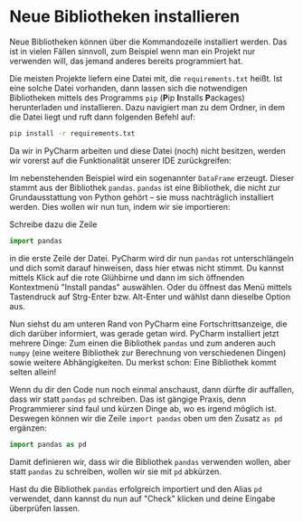 # Neue Bibliotheken installieren

Neue Bibliotheken können über die Kommandozeile installiert werden.
Das ist in vielen Fällen sinnvoll, zum Beispiel wenn man ein Projekt nur verwenden will, das jemand anderes bereits
programmiert hat.

Die meisten Projekte liefern eine Datei mit, die `requirements.txt` heißt.
Ist eine solche Datei vorhanden, dann lassen sich die notwendigen Bibliotheken mittels des Programms `pip`
(**P**ip **I**nstalls **P**ackages) herunterladen und installieren.
Dazu navigiert man zu dem Ordner, in dem die Datei liegt und ruft dann folgenden Befehl auf:

```bash
pip install -r requirements.txt 
```

Da wir in PyCharm arbeiten und diese Datei (noch) nicht besitzen, werden wir vorerst auf die Funktionalität unserer IDE
zurückgreifen:

Im nebenstehenden Beispiel wird ein sogenannter `DataFrame` erzeugt.
Dieser stammt aus der Bibliothek `pandas`.
`pandas` ist eine Bibliothek, die nicht zur Grundausstattung von Python gehört – sie muss nachträglich installiert 
werden.
Dies wollen wir nun tun, indem wir sie importieren:

Schreibe dazu die Zeile

```python
import pandas
```

in die erste Zeile der Datei.
PyCharm wird dir nun `pandas` rot unterschlängeln und dich somit darauf hinweisen, dass hier etwas nicht stimmt.
Du kannst mittels Klick auf die rote Glühbirne und dann im sich öffnenden Kontextmenü "Install pandas" auswählen.
Oder du öffnest das Menü mittels Tastendruck auf Strg-Enter bzw. Alt-Enter und wählst dann dieselbe Option aus.

Nun siehst du am unteren Rand von PyCharm eine Fortschrittsanzeige, die dich darüber informiert, was gerade getan wird.
PyCharm installiert jetzt mehrere Dinge:
Zum einen die Bibliothek `pandas` und zum anderen auch `numpy` (eine weitere Bibliothek zur Berechnung von 
verschiedenen Dingen) sowie weitere Abhängigkeiten.
Du merkst schon:
Eine Bibliothek kommt selten allein!

Wenn du dir den Code nun noch einmal anschaust, dann dürfte dir auffallen, dass wir statt `pandas` `pd` schreiben.
Das ist gängige Praxis, denn Programmierer sind faul und kürzen Dinge ab, wo es irgend möglich ist.
Deswegen können wir die Zeile `import pandas` oben um den Zusatz `as pd` ergänzen:

```python
import pandas as pd
```

Damit definieren wir, dass wir die Bibliothek `pandas` verwenden wollen, aber statt `pandas` zu schreiben, wollen wir 
sie mit `pd` abkürzen.

Hast du die Bibliothek `pandas` erfolgreich importiert und den Alias `pd` verwendet, dann kannst du nun auf "Check"
klicken und deine Eingabe überprüfen lassen.
